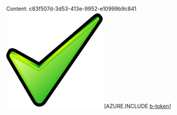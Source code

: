 Content: c83f507d-3d53-413e-9952-e10999b9c841![image](354ddb1b-cf9b-4b4c-9c55-ee8ef1e24dbb.png)
[AZURE.INCLUDE [b-token](c999b6cc-1b0e-458d-ac55-f328199ac56b.md)]
